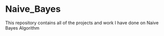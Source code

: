 # Naive_Bayes
This repository contains all of the projects and work I have done on Naive Bayes Algorithm
